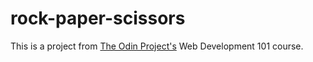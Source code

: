# rock-paper-scissors

This is a project from [The Odin Project's](https://www.theodinproject.com) Web Development 101 course.

